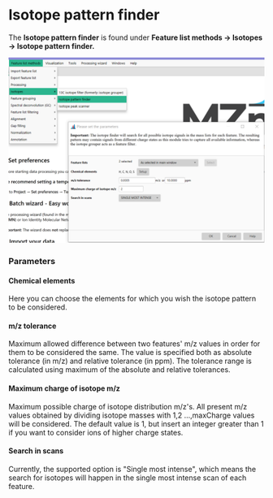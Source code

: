 # Isotope pattern finder

The **Isotope pattern finder** is found under **Feature list methods → Isotopes → Isotope pattern finder.**

![](Isotope_pattern_finder.png)

### Parameters

#### Chemical elements
Here you can choose the elements for which you wish the isotope pattern to be considered.

#### m/z tolerance
Maximum allowed difference between two features' m/z values in order for them to be considered the same. The value is specified both as absolute tolerance (in m/z) and relative tolerance (in ppm). The tolerance range is calculated using maximum of the absolute and relative tolerances.

#### Maximum charge of isotope m/z
Maximum possible charge of isotope distribution m/z's. 
All present m/z values obtained by dividing isotope masses with 1,2 ...,maxCharge values will be considered.
The default value is 1, but insert an integer greater than 1 if you want to consider ions of higher charge states.

#### Search in scans
Currently, the supported option is "Single most intense", which means the search for isotopes will happen in the single most intense scan of each feature.